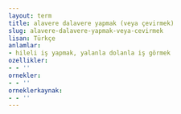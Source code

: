 ```yaml
---
layout: term
title: alavere dalavere yapmak (veya çevirmek)
slug: alavere-dalavere-yapmak-veya-cevirmek
lisan: Türkçe
anlamlar:
- hileli iş yapmak, yalanla dolanla iş görmek
ozellikler:
- - ''
ornekler:
- - ''
orneklerkaynak:
- - ''
---
```

